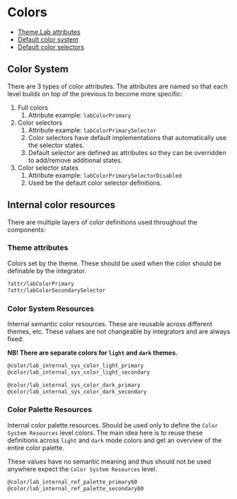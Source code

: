 # Colors

* [Theme.Lab attributes](https://git.lab.mobi/tools/android-tools/labcomponents-android/-/blob/develop/lib/java/mobi/lab/components/color/res/values/attrs.xml)
* [Default color system](https://git.lab.mobi/tools/android-tools/labcomponents-android/-/tree/develop/lib/java/mobi/lab/components/color/res/values/colors.xml)
* [Default color selectors](https://git.lab.mobi/tools/android-tools/labcomponents-android/-/tree/develop/lib/java/mobi/lab/components/color/res/color)

## Color System

There are 3 types of color attributes. The attributes are named so that each level builds on top of the previous to become more specific:
1. Full colors 
   1. Attribute example: `labColorPrimary`
2. Color selectors 
   1. Attribute example: `labColorPrimarySelector`
   2. Color selectors have default implementations that automatically use the selector states.
   3. Default selector are defined as attributes so they can be overridden to add/remove additional states.
3. Color selector states
   1. Attribute example: `labColorPrimarySelectorDisabled`
   1. Used be the default color selector definitions.

## Internal color resources 

There are multiple layers of color definitions used throughout the components:

### Theme attributes

Colors set by the theme. These should be used when the color should be definable by the integrator.

```xml
?attr/labColorPrimary
?attr/labColorSecondarySelector
```

### Color System Resources

Internal semantic color resources. These are reusable across different themes, etc. These values are not changeable by integrators and are always fixed.

**NB! There are separate colors for `light` and `dark` themes.**

```xml
@color/lab_internal_sys_color_light_primary
@color/lab_internal_sys_color_light_secondary

@color/lab_internal_sys_color_dark_primary
@color/lab_internal_sys_color_dark_secondary
```

### Color Palette Resources

Internal color palette resources. Should be used only to define the `Color System Resources` level colors. 
The main idea here is to reuse these definitions across `light` and `dark` mode colors and get an overview of the entire color palette.

These values have no semantic meaning and thus should not be used anywhere expect the `Color System Resources` level.

```xml
@color/lab_internal_ref_palette_primary60
@color/lab_internal_ref_palette_secondary80
```
